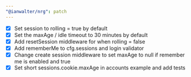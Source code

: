 ```yaml
---
"@ianwalter/nrg": patch
---
```


- [x] Set session to rolling = true by default
- [x] Set the maxAge / idle timeout to 30 minutes by default
- [x] Add resetSession middleware for when rolling = false
- [x] Add rememberMe to cfg.sessions and login validator
- [x] Change create session middleware to set maxAge to null if remember me is
      enabled and true
- [x] Set short sessions.cookie.maxAge in accounts example and add tests
